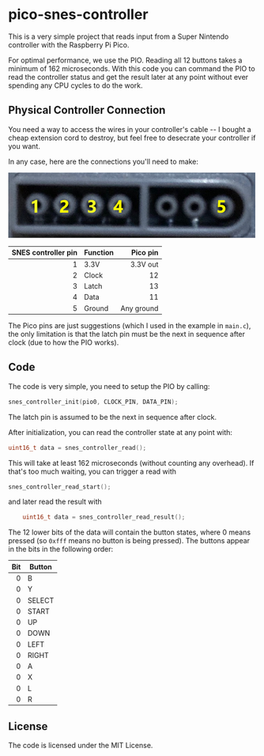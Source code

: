 # pico-snes-controller

This is a very simple project that reads input from a Super Nintendo
controller with the Raspberry Pi Pico.

For optimal performance, we use the PIO. Reading all 12 buttons takes
a minimum of 162 microseconds.  With this code you can command the PIO
to read the controller status and get the result later at any point
without ever spending any CPU cycles to do the work.

## Physical Controller Connection

You need a way to access the wires in your controller's cable -- I
bought a cheap extension cord to destroy, but feel free to desecrate
your controller if you want.

In any case, here are the connections you'll need to make:

![SNES controller plug](snes-controller-plug.png)

| SNES controller pin  | Function     | Pico pin     |
|---------------------:|--------------|-------------:|
| 1                    | 3.3V         | 3.3V out     |
| 2                    | Clock        | 12           |
| 3                    | Latch        | 13           |
| 4                    | Data         | 11           |
| 5                    | Ground       | Any ground   |

The Pico pins are just suggestions (which I used in the example in
`main.c`), the only limitation is that the latch pin must be the next
in sequence after clock (due to how the PIO works).

## Code

The code is very simple, you need to setup the PIO by calling:

```c
snes_controller_init(pio0, CLOCK_PIN, DATA_PIN);
```

The latch pin is assumed to be the next in sequence after clock.

After initialization, you can read the controller state at any point with:

```c
uint16_t data = snes_controller_read();
```

This will take at least 162 microseconds (without counting any
overhead). If that's too much waiting, you can trigger a read with

```c
snes_controller_read_start();
```

and later read the result with

```c
    uint16_t data = snes_controller_read_result();
```

The 12 lower bits of the data will contain the button states, where 0
means pressed (so `0xfff` means no button is being pressed).  The
buttons appear in the bits in the following order:

| Bit  | Button      |
|-----:|-------------|
| 0    | B           |
| 0    | Y           |
| 0    | SELECT      |
| 0    | START       |
| 0    | UP          |
| 0    | DOWN        |
| 0    | LEFT        |
| 0    | RIGHT       |
| 0    | A           |
| 0    | X           |
| 0    | L           |
| 0    | R           |

## License

The code is licensed under the MIT License.
